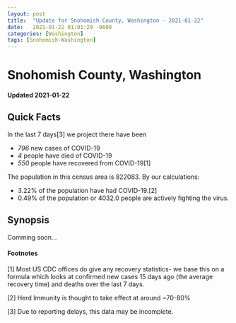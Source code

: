 ```yaml
---
layout: post
title:  "Update for Snohomish County, Washington - 2021-01-22"
date:   2021-01-22 01:01:29 -0600
categories: [Washington]
tags: [Snohomish-Washington]
---
```


# Snohomish County, Washington
#### Updated 2021-01-22

## Quick Facts

In the last 7 days[3] we project there have been
- *796* new cases of COVID-19
- *4* people have died of COVID-19
- *550* people have recovered from COVID-19[1]

The population in this census area is 822083. By our calculations:
- 3.22% of the population have had COVID-19.[2]
- 0.49% of the population or 4032.0 people are actively fighting the virus.

## Synopsis

Comming soon...


#### Footnotes

[1] Most US CDC offices do give any recovery statistics- we base this on a formula which looks at confirmed new cases
15 days ago (the average recovery time) and deaths over the last 7 days.

[2] Herd Immunity is thought to take effect at around ~70-80%

[3] Due to reporting delays, this data may be incomplete.
 
    